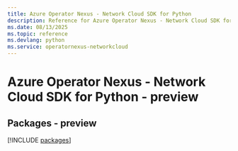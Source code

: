 ```yaml
---
title: Azure Operator Nexus - Network Cloud SDK for Python
description: Reference for Azure Operator Nexus - Network Cloud SDK for Python
ms.date: 08/13/2025
ms.topic: reference
ms.devlang: python
ms.service: operatornexus-networkcloud
---
```

# Azure Operator Nexus - Network Cloud SDK for Python - preview
## Packages - preview
[!INCLUDE [packages](operator-nexus---network-cloud-index.md)]